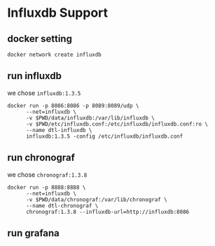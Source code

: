 # Influxdb Support

## docker setting

```
docker network create influxdb
```

## run influxdb

we chose `influxdb:1.3.5`

```
docker run -p 8086:8086 -p 8089:8089/udp \
      --net=influxdb \
      -v $PWD/data/influxdb:/var/lib/influxdb \
      -v $PWD/etc/influxdb.conf:/etc/influxdb/influxdb.conf:ro \
      --name dtl-influxdb \
      influxdb:1.3.5 -config /etc/influxdb/influxdb.conf
```

## run chronograf

we chose `chronograf:1.3.8`

```
docker run -p 8888:8888 \
      --net=influxdb \
      -v $PWD/data/chronograf:/var/lib/chronograf \
      --name dtl-chronograf \
      chronograf:1.3.8 --influxdb-url=http://influxdb:8086
```

## run grafana